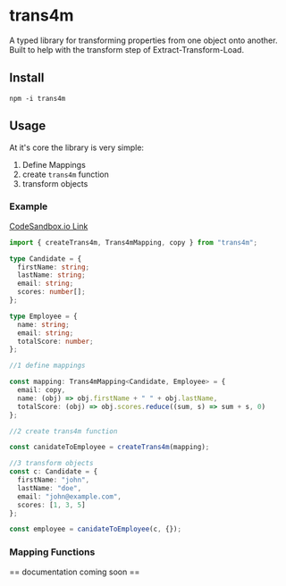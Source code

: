 # trans4m

A typed library for transforming properties from one object onto another.  Built to help with the transform step of Extract-Transform-Load.

## Install

`npm -i trans4m`

## Usage

At it's core the library is very simple:

1. Define Mappings
2. create `trans4m` function
3. transform objects

### Example 

[CodeSandbox.io Link](https://codesandbox.io/s/trans4m-demo-0odhx)

```ts
import { createTrans4m, Trans4mMapping, copy } from "trans4m";

type Candidate = {
  firstName: string;
  lastName: string;
  email: string;
  scores: number[];
};

type Employee = {
  name: string;
  email: string;
  totalScore: number;
};

//1 define mappings

const mapping: Trans4mMapping<Candidate, Employee> = {
  email: copy,
  name: (obj) => obj.firstName + " " + obj.lastName,
  totalScore: (obj) => obj.scores.reduce((sum, s) => sum + s, 0)
};

//2 create trans4m function

const canidateToEmployee = createTrans4m(mapping);

//3 transform objects
const c: Candidate = {
  firstName: "john",
  lastName: "doe",
  email: "john@example.com",
  scores: [1, 3, 5]
};

const employee = canidateToEmployee(c, {});
```

### Mapping Functions

== documentation coming soon ==
